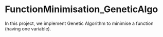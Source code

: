 # FunctionMinimisation_GeneticAlgo

In this project, we implement Genetic Algorithm to minimise a function (having one variable).
